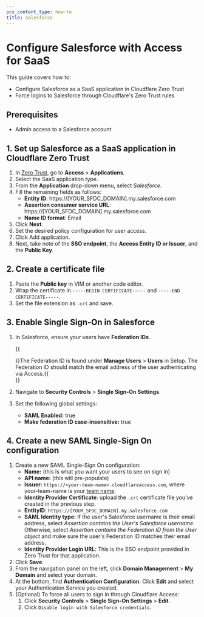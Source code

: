 ```yaml
---
pcx_content_type: how-to
title: Salesforce
---
```


# Configure Salesforce with Access for SaaS

This guide covers how to:

- Configure Salesforce as a SaaS application in Cloudflare Zero Trust
- Force logins to Salesforce through Cloudflare's Zero Trust rules

## Prerequisites

- Admin access to a Salesforce account

## 1. Set up Salesforce as a SaaS application in Cloudflare Zero Trust

1.  In [Zero Trust](https://one.dash.cloudflare.com), go to **Access** > **Applications**.
1.  Select the SaaS application type.
1.  From the **Application** drop-down menu, select _Salesforce_.
1.  Fill the remaining fields as follows:
    - **Entity ID**: https://\[YOUR_SFDC_DOMAIN].my.salesforce.com
    - **Assertion consumer service URL**: https://\[YOUR_SFDC_DOMAIN].my.salesforce.com
    - **Name ID format**: Email
1.  Click **Next**.
1.  Set the desired policy configuration for user access.
1.  Click Add application.
1.  Next, take note of the **SSO endpoint**, the **Access Entity ID or Issuer**, and the **Public Key**.

## 2. Create a certificate file

1.  Paste the **Public key** in VIM or another code editor.
1.  Wrap the certificate in `-----BEGIN CERTIFICATE-----` and `-----END CERTIFICATE-----`.
1.  Set the file extension as `.crt` and save.

## 3. Enable Single Sign-On in Salesforce

1.  In Salesforce, ensure your users have **Federation IDs**.

    {{<Aside type="note">}}The Federation ID is found under **Manage Users** > **Users** in Setup. The Federation ID should match the email address of the user authenticating via Access.{{</Aside>}}

1.  Navigate to **Security Controls** > **Single Sign-On Settings**.
1.  Set the following global settings:
    - **SAML Enabled:** true
    - **Make federation ID case-insensitive:** true

## 4. Create a new SAML Single-Sign On configuration

1.  Create a new SAML Single-Sign On configuration:
    - **Name:** (this is what you want your users to see on sign in)
    - **API name:** (this will pre-populate)
    - **Issuer:** `https://<your-team-name>.cloudflareaccess.com`, where your-team-name is your [team name](/cloudflare-one/glossary/#team-name).
    - **Identity Provider Certificate**: upload the `.crt` certificate file you’ve created in the previous step.
    - **EntityID**: `https://[YOUR_SFDC_DOMAIN].my.salesforce.com`
    - **SAML Identity type:** If the user's Salesforce username is their email address, select _Assertion contains the User's Salesforce username_. Otherwise, select _Assertion contains the Federation ID from the User object_ and make sure the user's Federation ID matches their email address.
    - **Identity Provider Login URL**: This is the SSO endpoint provided in Zero Trust for that application.
1.  Click **Save**.
1.  From the navigation panel on the left, click **Domain Management** > **My Domain** and select your domain.
1.  At the bottom, find **Authentication Configuration**. Click **Edit** and select your Authentication Service you created.
1.  (Optional) To force all users to sign in through Cloudflare Access:
    1.  Click **Security Controls** > **Single Sign-On Settings** > **Edit**.
    1.  Click `Disable login with Salesforce credentials`.
